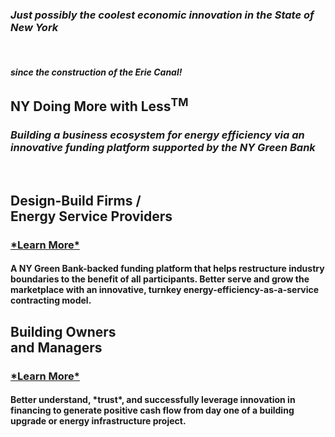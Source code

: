 

<div class="full_page_photo" style="background-image: url(assets/hero.jpg);">
     <div class="container">
          <section class="call_to_action">
               <h3 class="animated fadeInDown skincolored"><i>Just possibly the coolest economic innovation in the State of New York </i>
</h3>
               <br>
               <h4 class="animated fadeInUp"><i> since the construction of the Erie Canal!</i></h4>
          </section>
     </div>
</div>

<div class="main">
        <section>
            <div class="container">

<div class="text-center heroText">


<h1> <b>NY</b> Doing More with Less<sup>TM<sup> </h1>

<h3> <i>Building a business ecosystem for energy efficiency via an innovative funding platform supported by the NY Green Bank </i></h3>



</div>
<br>
<div class="row">
<div class="col-sm-6">
	<h2 class="text-center blackoverride"> <b>Design-Build Firms /<br> Energy Service Providers</b> </h2>
	<a href="EnergyServiceProviders.html" class="text-center"><h3> *Learn More* </h3></a>

<h4>A NY Green Bank-backed funding platform that helps
 restructure industry boundaries to the benefit of 
 all participants. Better serve and grow the marketplace 
 with an innovative, turnkey energy-efficiency-as-a-service
 contracting model. </h4>

</div>

<div class="col-sm-1"></div>
<div class="col-sm-5">
	<h2 class="text-center blackoverride"> <b>Building Owners <br> and Managers </b></h2>
	<a href="BuildingOwnersAndManagers.html" class="text-center"><h3> *Learn More* </h3></a>
<h4> Better understand, *trust*, and successfully
 leverage innovation in financing to generate
 positive cash flow from day one of a building
 upgrade or energy infrastructure project.</h4>


</div>
</div>